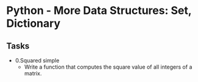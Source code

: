 # Python - More Data Structures: Set, Dictionary
## Tasks
* 0.Squared simple 
  * Write a function that computes the square value of all integers of a matrix.
